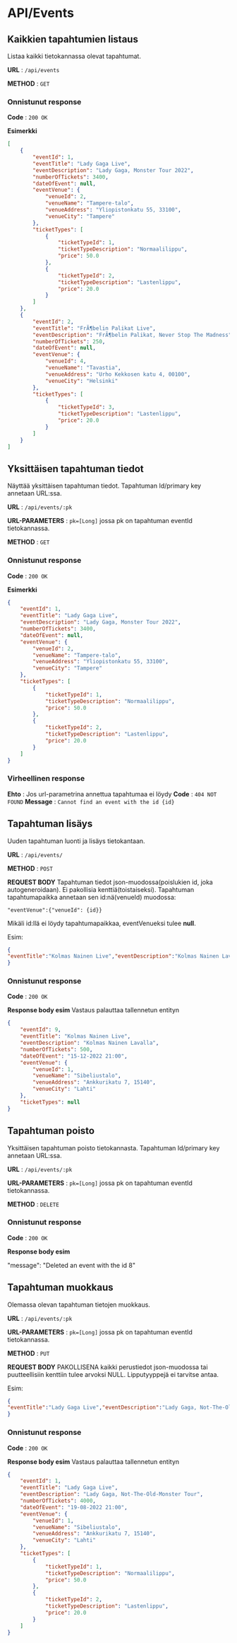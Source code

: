 # API/Events

## Kaikkien tapahtumien listaus

Listaa kaikki tietokannassa olevat tapahtumat.

**URL** : `/api/events`

**METHOD** : `GET`

### Onnistunut response

**Code** : `200 OK`

**Esimerkki**

```json
[
    {
        "eventId": 1,
        "eventTitle": "Lady Gaga Live",
        "eventDescription": "Lady Gaga, Monster Tour 2022",
        "numberOfTickets": 3400,
        "dateOfEvent": null,
        "eventVenue": {
            "venueId": 2,
            "venueName": "Tampere-talo",
            "venueAddress": "Yliopistonkatu 55, 33100",
            "venueCity": "Tampere"
        },
        "ticketTypes": [
            {
                "ticketTypeId": 1,
                "ticketTypeDescription": "Normaalilippu",
                "price": 50.0
            },
            {
                "ticketTypeId": 2,
                "ticketTypeDescription": "Lastenlippu",
                "price": 20.0
            }
        ]
    },
    {
        "eventId": 2,
        "eventTitle": "FrÃ¶belin Palikat Live",
        "eventDescription": "FrÃ¶belin Palikat, Never Stop The Madness",
        "numberOfTickets": 250,
        "dateOfEvent": null,
        "eventVenue": {
            "venueId": 4,
            "venueName": "Tavastia",
            "venueAddress": "Urho Kekkosen katu 4, 00100",
            "venueCity": "Helsinki"
        },
        "ticketTypes": [
            {
                "ticketTypeId": 3,
                "ticketTypeDescription": "Lastenlippu",
                "price": 20.0
            }
        ]
    }
]
```

## Yksittäisen tapahtuman tiedot

Näyttää yksittäisen tapahtuman tiedot. Tapahtuman Id/primary key annetaan URL:ssa.

**URL** : `/api/events/:pk`

**URL-PARAMETERS** : `pk=[Long]` jossa pk on tapahtuman eventId tietokannassa. 

**METHOD** : `GET`

### Onnistunut response

**Code** : `200 OK`

**Esimerkki**

```json
{
    "eventId": 1,
    "eventTitle": "Lady Gaga Live",
    "eventDescription": "Lady Gaga, Monster Tour 2022",
    "numberOfTickets": 3400,
    "dateOfEvent": null,
    "eventVenue": {
        "venueId": 2,
        "venueName": "Tampere-talo",
        "venueAddress": "Yliopistonkatu 55, 33100",
        "venueCity": "Tampere"
    },
    "ticketTypes": [
        {
            "ticketTypeId": 1,
            "ticketTypeDescription": "Normaalilippu",
            "price": 50.0
        },
        {
            "ticketTypeId": 2,
            "ticketTypeDescription": "Lastenlippu",
            "price": 20.0
        }
    ]
}
```



### Virheellinen response

**Ehto** : Jos url-parametrina annettua tapahtumaa ei löydy
**Code** : `404 NOT FOUND`
**Message** : `Cannot find an event with the id {id}`

## Tapahtuman lisäys

Uuden tapahtuman luonti ja lisäys tietokantaan.

**URL** : `/api/events/`

**METHOD** : `POST`

**REQUEST BODY**
Tapahtuman tiedot json-muodossa(poislukien id, joka autogeneroidaan). Ei pakollisia kenttiä(toistaiseksi).
Tapahtuman tapahtumapaikka annetaan sen id:nä(venueId) muodossa:

`"eventVenue":{"venueId": {id}}`

Mikäli id:llä ei löydy tapahtumapaikkaa, eventVenueksi tulee **null**.

Esim:

```json
{
"eventTitle":"Kolmas Nainen Live","eventDescription":"Kolmas Nainen Lavalla","numberOfTickets":500,"dateOfEvent":"15-12-2022 21:00","eventVenue":{"venueId":1}
}
```

### Onnistunut response

**Code** : `200 OK`

**Response body esim** Vastaus palauttaa tallennetun entityn

```json
{
    "eventId": 9,
    "eventTitle": "Kolmas Nainen Live",
    "eventDescription": "Kolmas Nainen Lavalla",
    "numberOfTickets": 500,
    "dateOfEvent": "15-12-2022 21:00",
    "eventVenue": {
        "venueId": 1,
        "venueName": "Sibeliustalo",
        "venueAddress": "Ankkurikatu 7, 15140",
        "venueCity": "Lahti"
    },
    "ticketTypes": null
}
```

## Tapahtuman poisto

Yksittäisen tapahtuman poisto tietokannasta. Tapahtuman Id/primary key annetaan URL:ssa.

**URL** : `/api/events/:pk`

**URL-PARAMETERS** : `pk=[Long]` jossa pk on tapahtuman eventId tietokannassa. 

**METHOD** : `DELETE`

### Onnistunut response

**Code** : `200 OK`

**Response body esim**

"message": "Deleted an event with the id 8"

## Tapahtuman muokkaus

Olemassa olevan tapahtuman tietojen muokkaus.

**URL** : `/api/events/:pk`

**URL-PARAMETERS** : `pk=[Long]` jossa pk on tapahtuman eventId tietokannassa. 

**METHOD** : `PUT`

**REQUEST BODY**
PAKOLLISENA kaikki perustiedot json-muodossa tai puutteellisiin kenttiin tulee arvoksi NULL. Lipputyyppejä ei tarvitse antaa.

Esim:

```json
{
"eventTitle":"Lady Gaga Live","eventDescription":"Lady Gaga, Not-The-Old-Monster Tour","numberOfTickets":4000,"dateOfEvent":"19-08-2022 21:00","eventVenue":{"venueId":1}
}
```

### Onnistunut response

**Code** : `200 OK`

**Response body esim** Vastaus palauttaa tallennetun entityn

```json
{
    "eventId": 1,
    "eventTitle": "Lady Gaga Live",
    "eventDescription": "Lady Gaga, Not-The-Old-Monster Tour",
    "numberOfTickets": 4000,
    "dateOfEvent": "19-08-2022 21:00",
    "eventVenue": {
        "venueId": 1,
        "venueName": "Sibeliustalo",
        "venueAddress": "Ankkurikatu 7, 15140",
        "venueCity": "Lahti"
    },
    "ticketTypes": [
        {
            "ticketTypeId": 1,
            "ticketTypeDescription": "Normaalilippu",
            "price": 50.0
        },
        {
            "ticketTypeId": 2,
            "ticketTypeDescription": "Lastenlippu",
            "price": 20.0
        }
    ]
}
```
